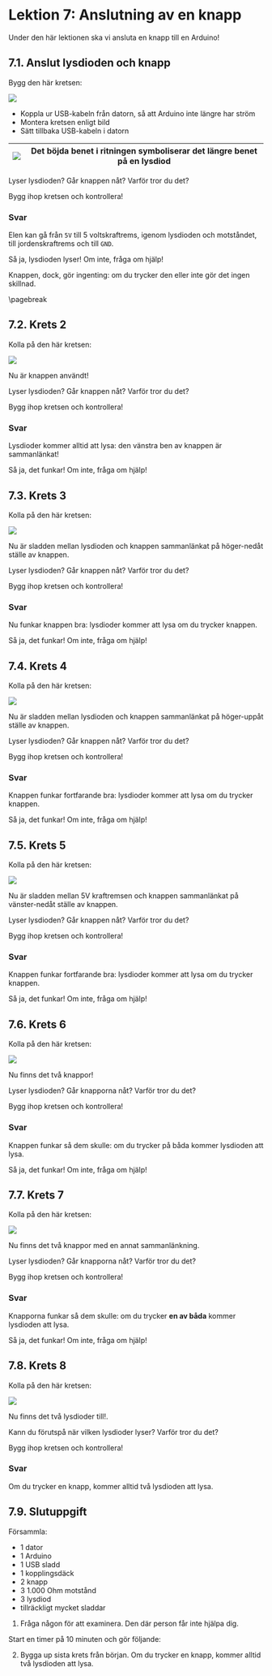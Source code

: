 # Lektion 7: Anslutning av en knapp

Under den här lektionen ska vi ansluta en knapp till en Arduino!

## 7.1. Anslut lysdioden och knapp

Bygg den här kretsen:

![](anslutning_av_en_knapp_1.png)

 * Koppla ur USB-kabeln från datorn, så att Arduino inte längre har ström
 * Montera kretsen enligt bild
 * Sätt tillbaka USB-kabeln i datorn

![](EmojiBowtie.png) | Det böjda benet i ritningen symboliserar det längre benet på en lysdiod
:-------------:|:----------------------------------------: 

Lyser lysdioden? Går knappen nåt? Varför tror du det?

Bygg ihop kretsen och kontrollera!

### Svar

Elen kan gå från `5V` till 5 voltskraftrems, igenom lysdioden och motståndet,
till jordenskraftrems och till `GND`.

Så ja, lysdioden lyser! Om inte, fråga om hjälp!

Knappen, dock, gör ingenting: om du trycker den eller inte gör det ingen skillnad.

\pagebreak

## 7.2. Krets 2

Kolla på den här kretsen:

![](anslutning_av_en_knapp_2.png)

Nu är knappen användt! 

Lyser lysdioden? Går knappen nåt? Varför tror du det?

Bygg ihop kretsen och kontrollera!

### Svar

Lysdioder kommer alltid att lysa: den vänstra ben av knappen är sammanlänkat!

Så ja, det funkar! Om inte, fråga om hjälp!


## 7.3. Krets 3

Kolla på den här kretsen:

![](anslutning_av_en_knapp_3.png)

Nu är sladden mellan lysdioden och knappen sammanlänkat på höger-nedåt ställe av knappen. 

Lyser lysdioden? Går knappen nåt? Varför tror du det?

Bygg ihop kretsen och kontrollera!

### Svar

Nu funkar knappen bra: lysdioder kommer att lysa om du trycker knappen.

Så ja, det funkar! Om inte, fråga om hjälp!

## 7.4. Krets 4

Kolla på den här kretsen:

![](anslutning_av_en_knapp_4.png)

Nu är sladden mellan lysdioden och knappen sammanlänkat på höger-uppåt ställe av knappen. 

Lyser lysdioden? Går knappen nåt? Varför tror du det?

Bygg ihop kretsen och kontrollera!

### Svar

Knappen funkar fortfarande bra: lysdioder kommer att lysa om du trycker knappen.

Så ja, det funkar! Om inte, fråga om hjälp!

## 7.5. Krets 5

Kolla på den här kretsen:

![](anslutning_av_en_knapp_5.png)

Nu är sladden mellan 5V kraftremsen och knappen sammanlänkat på vänster-nedåt ställe av knappen. 

Lyser lysdioden? Går knappen nåt? Varför tror du det?

Bygg ihop kretsen och kontrollera!

### Svar

Knappen funkar fortfarande bra: lysdioder kommer att lysa om du trycker knappen.

Så ja, det funkar! Om inte, fråga om hjälp!

## 7.6. Krets 6

Kolla på den här kretsen:

![](anslutning_av_en_knapp_6.png)

Nu finns det två knappor!
 
Lyser lysdioden? Går knapporna nåt? Varför tror du det?

Bygg ihop kretsen och kontrollera!

### Svar

Knappen funkar så dem skulle: om du trycker på båda
kommer lysdioden att lysa.

Så ja, det funkar! Om inte, fråga om hjälp!

## 7.7. Krets 7

Kolla på den här kretsen:

![](anslutning_av_en_knapp_7.png)

Nu finns det två knappor med en annat sammanlänkning.
 
Lyser lysdioden? Går knapporna nåt? Varför tror du det?

Bygg ihop kretsen och kontrollera!

### Svar

Knapporna funkar så dem skulle: om du trycker **en av båda**
kommer lysdioden att lysa.

Så ja, det funkar! Om inte, fråga om hjälp!


## 7.8. Krets 8

Kolla på den här kretsen:

![](anslutning_av_en_knapp_8.png)

Nu finns det två lysdioder till!.

Kann du förutspå när vilken lysdioder lyser? 
Varför tror du det?

Bygg ihop kretsen och kontrollera!

### Svar

Om du trycker en knapp, kommer alltid två lysdioden att lysa.


## 7.9. Slutuppgift

Försammla:

 * 1 dator
 * 1 Arduino
 * 1 USB sladd
 * 1 kopplingsdäck
 * 2 knapp
 * 3 1.000 Ohm motstånd
 * 3 lysdiod
 * tillräckligt mycket sladdar

1. Fråga någon för att examinera. Den där person får inte hjälpa dig.

Start en timer på 10 minuten och gör följande:

2. Bygga up sista krets från början. Om du trycker en knapp, kommer alltid två lysdioden att lysa.
